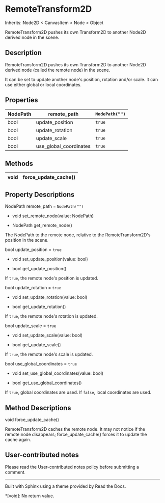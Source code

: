 # RemoteTransform2D

Inherits: Node2D < CanvasItem < Node < Object

RemoteTransform2D pushes its own Transform2D to another Node2D derived node in
the scene.

## Description

RemoteTransform2D pushes its own Transform2D to another Node2D derived node
(called the remote node) in the scene.

It can be set to update another node's position, rotation and/or scale. It can
use either global or local coordinates.

## Properties

NodePath | remote_path | `NodePath("")`  
---|---|---  
bool | update_position | `true`  
bool | update_rotation | `true`  
bool | update_scale | `true`  
bool | use_global_coordinates | `true`  
  
## Methods

void | force_update_cache()  
---|---  
  
## Property Descriptions

NodePath remote_path = `NodePath("")`

  * void set_remote_node(value: NodePath)

  * NodePath get_remote_node()

The NodePath to the remote node, relative to the RemoteTransform2D's position
in the scene.

bool update_position = `true`

  * void set_update_position(value: bool)

  * bool get_update_position()

If `true`, the remote node's position is updated.

bool update_rotation = `true`

  * void set_update_rotation(value: bool)

  * bool get_update_rotation()

If `true`, the remote node's rotation is updated.

bool update_scale = `true`

  * void set_update_scale(value: bool)

  * bool get_update_scale()

If `true`, the remote node's scale is updated.

bool use_global_coordinates = `true`

  * void set_use_global_coordinates(value: bool)

  * bool get_use_global_coordinates()

If `true`, global coordinates are used. If `false`, local coordinates are
used.

## Method Descriptions

void force_update_cache()

RemoteTransform2D caches the remote node. It may not notice if the remote node
disappears; force_update_cache() forces it to update the cache again.

## User-contributed notes

Please read the User-contributed notes policy before submitting a comment.

* * *

Built with Sphinx using a theme provided by Read the Docs.

  *[void]: No return value.

